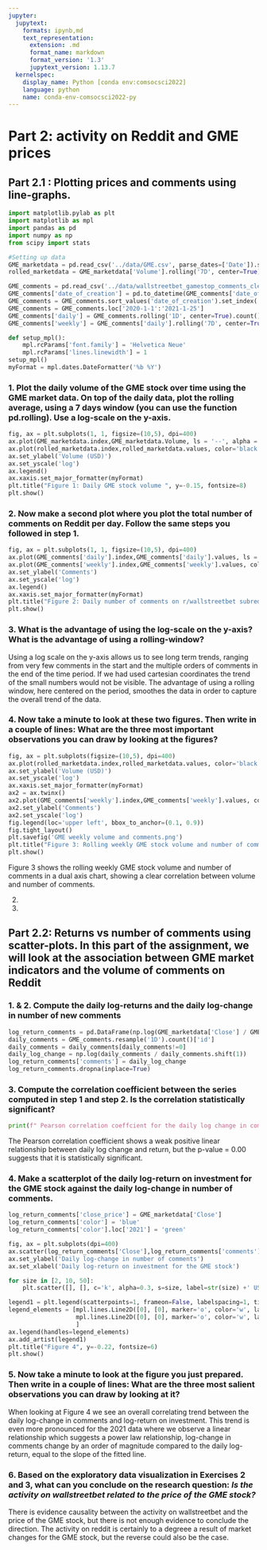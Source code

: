 ```yaml
---
jupyter:
  jupytext:
    formats: ipynb,md
    text_representation:
      extension: .md
      format_name: markdown
      format_version: '1.3'
      jupytext_version: 1.13.7
  kernelspec:
    display_name: Python [conda env:comsocsci2022]
    language: python
    name: conda-env-comsocsci2022-py
---
```


# Part 2: activity on Reddit and GME prices


## Part 2.1 : Plotting prices and comments using line-graphs.

```python
import matplotlib.pylab as plt
import matplotlib as mpl
import pandas as pd
import numpy as np
from scipy import stats
```

```python
#Setting up data
GME_marketdata = pd.read_csv('../data/GME.csv', parse_dates=['Date']).set_index('Date')
rolled_marketdata = GME_marketdata['Volume'].rolling('7D', center=True).mean()

GME_comments = pd.read_csv('../data/wallstreetbet_gamestop_comments_cleaned.csv')
GME_comments['date_of_creation'] = pd.to_datetime(GME_comments['date_of_creation'], unit='s')
GME_comments = GME_comments.sort_values('date_of_creation').set_index('date_of_creation')
GME_comments = GME_comments.loc['2020-1-1':'2021-1-25']
GME_comments['daily'] = GME_comments.rolling('1D', center=True).count()['id']
GME_comments['weekly'] = GME_comments['daily'].rolling('7D', center=True).mean()
```

```python
def setup_mpl():
    mpl.rcParams['font.family'] = 'Helvetica Neue'
    mpl.rcParams['lines.linewidth'] = 1
setup_mpl()
myFormat = mpl.dates.DateFormatter('%b %Y')
```

### 1. Plot the daily volume of the GME stock over time using the GME market data. On top of the daily data, plot the rolling average, using a 7 days window (you can use the function pd.rolling). Use a log-scale on the y-axis.

```python
fig, ax = plt.subplots(1, 1, figsize=(10,5), dpi=400)
ax.plot(GME_marketdata.index,GME_marketdata.Volume, ls = '--', alpha = 0.5, label="Daily volume")
ax.plot(rolled_marketdata.index,rolled_marketdata.values, color='black', label="1 week rolling average")
ax.set_ylabel('Volume (USD)')
ax.set_yscale('log')
ax.legend()
ax.xaxis.set_major_formatter(myFormat)
plt.title("Figure 1: Daily GME stock volume ", y=-0.15, fontsize=8)
plt.show()
```

### 2. Now make a second plot where you plot the total number of comments on Reddit per day. Follow the same steps you followed in step 1.

```python
fig, ax = plt.subplots(1, 1, figsize=(10,5), dpi=400)
ax.plot(GME_comments['daily'].index,GME_comments['daily'].values, ls = '--', alpha = 0.5, label="Daily comments")
ax.plot(GME_comments['weekly'].index,GME_comments['weekly'].values, color='black', label="1 week rolling average")
ax.set_ylabel('Comments')
ax.set_yscale('log')
ax.legend()
ax.xaxis.set_major_formatter(myFormat)
plt.title("Figure 2: Daily number of comments on r/wallstreetbet subreddit", y=-0.15, fontsize=8)
plt.show()
```

### 3. What is the advantage of using the log-scale on the y-axis? What is the advantage of using a rolling-window?


Using a log scale on the y-axis allows us to see long term trends, ranging from very few comments in the start and the multiple orders of comments in the end of the time period. If we had used cartesian coordinates the trend of the small numbers would not be visible.
The advantage of using a rolling window, here centered on the period, smoothes the data in order to capture the overall trend of the data.


### 4. Now take a minute to look at these two figures. Then write in a couple of lines: What are the three most important observations you can draw by looking at the figures?

```python
fig, ax = plt.subplots(figsize=(10,5), dpi=400)
ax.plot(rolled_marketdata.index,rolled_marketdata.values, color='black', label="1 week rolling average volume")
ax.set_ylabel('Volume (USD)')
ax.set_yscale('log')
ax.xaxis.set_major_formatter(myFormat)
ax2 = ax.twinx()
ax2.plot(GME_comments['weekly'].index,GME_comments['weekly'].values, color='red', label="1 week rolling average comments")
ax2.set_ylabel('Comments')
ax2.set_yscale('log')
fig.legend(loc='upper left', bbox_to_anchor=(0.1, 0.9))
fig.tight_layout()
plt.savefig('GME weekly volume and comments.png')
plt.title("Figure 3: Rolling weekly GME stock volume and number of comments on r/wallstreetbet subreddit", y=-0.15, fontsize=10)
plt.show()
```

Figure 3 shows the rolling weekly GME stock volume and number of comments in a dual axis chart, showing a clear correlation between volume and number of comments. 

2)

3)


## Part 2.2: Returns vs number of comments using scatter-plots. In this part of the assignment, we will look at the association between GME market indicators and the volume of comments on Reddit


### 1. & 2. Compute the daily log-returns and the daily log-change in number of new comments

```python
log_return_comments = pd.DataFrame(np.log(GME_marketdata['Close'] / GME_marketdata['Close'].shift(1)))
daily_comments = GME_comments.resample('1D').count()['id']
daily_comments = daily_comments[daily_comments!=0]
daily_log_change = np.log(daily_comments / daily_comments.shift(1))
log_return_comments['comments'] = daily_log_change
log_return_comments.dropna(inplace=True)
```

### 3. Compute the correlation coefficient between the series computed in step 1 and step 2. Is the correlation statistically significant?

```python
print(f" Pearson correlation coeffcient for the daily log change in comments and return:{stats.pearsonr(log_return_comments['Close'],log_return_comments['comments'])[0]:.2f}, p-value:{stats.pearsonr(log_return_comments['Close'],log_return_comments['comments'])[1]:.2f}")
```

The Pearson correlation coefficient shows a weak positive linear relationship between daily log change and return, but the p-value = 0.00 suggests that it is statistically significant.


### 4. Make a scatterplot of the daily log-return on investment for the GME stock against the daily log-change in number of comments.

```python
log_return_comments['close_price'] = GME_marketdata['Close']
log_return_comments['color'] = 'blue'
log_return_comments['color'].loc['2021'] = 'green'

fig, ax = plt.subplots(dpi=400)
ax.scatter(log_return_comments['Close'],log_return_comments['comments'], s=log_return_comments['close_price'], c=log_return_comments['color'], alpha=0.7)
ax.set_ylabel('Daily log-change in number of comments')
ax.set_xlabel('Daily log-return on investment for the GME stock')

for size in [2, 10, 50]:
    plt.scatter([], [], c='k', alpha=0.3, s=size, label=str(size) +' USD')

legend1 = plt.legend(scatterpoints=1, frameon=False, labelspacing=1, title='Close price')
legend_elements = [mpl.lines.Line2D([0], [0], marker='o', color='w', label='2020', markerfacecolor='b', markersize=10),
                   mpl.lines.Line2D([0], [0], marker='o', color='w', label='2021', markerfacecolor='g', markersize=10)
                   ]
ax.legend(handles=legend_elements)
ax.add_artist(legend1)
plt.title("Figure 4", y=-0.22, fontsize=6)
plt.show()
```

### 5. Now take a minute to look at the figure you just prepared. Then write in a couple of lines: What are the three most salient observations you can draw by looking at it? 


When looking at Figure 4 we see an overall correlating trend between the daily log-change in comments and log-return on  investment. This trend is even more pronounced for the 2021 data where we observe a linear relationship which suggests a power law relationship, log-change in comments change by an order of magnitude compared to the daily log-return, equal to the slope of the fitted line.


### 6. Based on the exploratory data visualization in Exercises 2 and 3, what can you conclude on the research question: *Is the activity on wallstreetbet related to the price of the GME stock?*


There is evidence causality between the activity on wallstreetbet and the price of the GME stock, but there is not enough evidence to conclude the direction. The activity on reddit is certainly to a degreee a result of market changes for the GME stock, but the reverse could also be the case.
